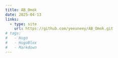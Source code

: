 ```yaml
---
title: AB_Omok
date: 2025-04-13
links:
  - type: site
    url: https://github.com/yeeuneey/AB_Omok.git
# tags:
#   - Hugo
#   - HugoBlox
#   - Markdown
---
```




<!--more-->
